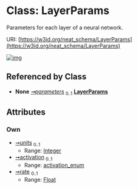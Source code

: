 
# Class: LayerParams


Parameters for each layer of a neural network.

URI: [https://w3id.org/neat_schema/LayerParams](https://w3id.org/neat_schema/LayerParams)


[![img](https://yuml.me/diagram/nofunky;dir:TB/class/[Layer]++-%20parameters%200..1>[LayerParams&#124;units:integer%20%3F;activation:activation_enum%20%3F;rate:float%20%3F],[Layer])](https://yuml.me/diagram/nofunky;dir:TB/class/[Layer]++-%20parameters%200..1>[LayerParams&#124;units:integer%20%3F;activation:activation_enum%20%3F;rate:float%20%3F],[Layer])

## Referenced by Class

 *  **None** *[➞parameters](layer__parameters.md)*  <sub>0..1</sub>  **[LayerParams](LayerParams.md)**

## Attributes


### Own

 * [➞units](layerParams__units.md)  <sub>0..1</sub>
     * Range: [Integer](types/Integer.md)
 * [➞activation](layerParams__activation.md)  <sub>0..1</sub>
     * Range: [activation_enum](activation_enum.md)
 * [➞rate](layerParams__rate.md)  <sub>0..1</sub>
     * Range: [Float](types/Float.md)
